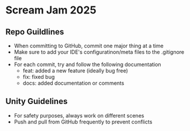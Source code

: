 # Scream Jam 2025

## Repo Guildlines 
- When committing to GitHub, commit one major thing at a time
- Make sure to add your IDE's configuratinon/meta files to the .gitignore file 
- For each commit, try and follow the following documentation
  - feat: added a new feature (ideally bug free)
  - fix: fixed bug
  - docs: added documentation or comments
 
## Unity Guidelines 
- For safety purposes, always work on different scenes
- Push and pull from GitHub frequently to prevent conflicts

